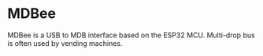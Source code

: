 # MDBee
MDBee is a USB to MDB interface based on the ESP32 MCU. Multi-drop bus is often used by vending machines.
